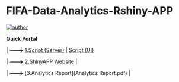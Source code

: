# FIFA-Data-Analytics-Rshiny-APP
[![author](https://img.shields.io/badge/Author-Rayden_Xu-blue.svg)](https://www.linkedin.com/in/rundong-xu-269012230/) 

**Quick Portal**

| **--->** [1.Script (Server)](server.R) | [Script (UI)](ui.R)

| **--->** [2.ShinyAPP Website](https://hcproject.shinyapps.io/IE6600FinalProject/) |

| **--->** [3.Analytics Report](Analytics Report.pdf) |

